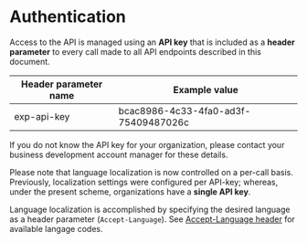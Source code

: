 # Authentication

Access to the API is managed using an **API key** that is included as a **header parameter** to every call made to all API endpoints described in this document.

| Header parameter name | Example value |
|-----------------------|---------------|
| exp-api-key | bcac8986-4c33-4fa0-ad3f-75409487026c |

If you do not know the API key for your organization, please contact your business development account manager for these details.

Please note that language localization is now controlled on a per-call basis. Previously, localization settings were configured per API-key; whereas, under the present scheme, organizations have a **single API key**. 

Language localization is accomplished by specifying the desired language as a header parameter (`Accept-Language`). See [Accept-Language header](#section/Localization/Accept-Language-header-parameter) for available langage codes.